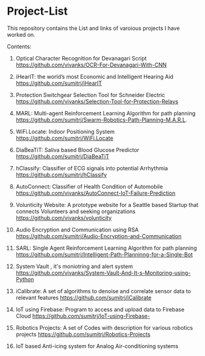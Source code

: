 # Project-List

This repository contains the List and links of varoious projects I have worked on.

Contents:

1. Optical Character Recognition for Devanagari Script 
https://github.com/vivanks/OCR-For-Devanagari-With-CNN

2. iHearIT: the world’s most Economic and Intelligent Hearing Aid 
https://github.com/sumitrj/iHearIT

3. Protection Switchgear Selection Tool for Schneider Electric 
https://github.com/vivanks/Selection-Tool-for-Protection-Relays

4. MARL: Multi-agent Reinforcement Learning Algorithm for path planning 
https://github.com/sumitrj/Swarm-Robotics-Path-Planning-M.A.R.L.

5. WiFi.Locate: Indoor Positioning System
https://github.com/sumitrj/WiFi.Locate

6. DiaBeaTiT: Saliva based Blood Glucose Predictor 
https://github.com/sumitrj/DiaBeaTiT

7. hClassify: Classifier of ECG signals into potential Arrhythmia 
https://github.com/sumitrj/hClassify

8. AutoConnect: Classifier of Health Condition of Automobile 
https://github.com/vivanks/AutoConnect-IoT-Failure-Prediction

9. Volunticity Website: A prototype website for a Seattle based Startup that connects Volunteers and seeking organizations https://github.com/vivanks/volunticity

10. Audio Encryption and Communication using RSA 
https://github.com/sumitrj/Audio-Encryption-and-Communication

11. SARL: Single Agent Reinforcement Learning Algorithm for path planning
https://github.com/sumitrj/Intelligent-Path-Planninng-for-a-Single-Bot

12. System Vault , it's moniotring and alert system 
https://github.com/vivanks/System-Vault-And-It-s-Monitoring-using-Python

13. iCalibrate: A set of algorithms to denoise and correlate sensor data to relevant features
https://github.com/sumitrj/iCalibrate

14. IoT using Firebase: Program to access and upload data to Firebase Cloud
https://github.com/sumitrj/IoT-using-Firebase-

15. Robotics Projects: A set of Codes with description for various robotics projects
https://github.com/sumitrj/Robotics-Projects

16. IoT based Anti-icing system for Analog Air-conditioning systems
